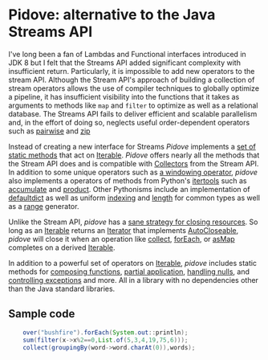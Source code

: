 # Pidove: alternative to the Java Streams API

I've long been a fan of Lambdas and Functional interfaces introduced in JDK 8 but I felt that the Streams API added
significant complexity with insufficient return.  Particularly,  it is impossible to add new operators to the stream
API.  Although the Stream API's approach of building a collection of stream operators allows the use of compiler
techniques to globally optimize a pipeline,  it has insufficient visibility into the functions that it takes as
arguments to methods like `map` and `filter` to optimize as well as a relational database.  The Streams API fails to
deliver efficient and scalable parallelism and,  in the effort of doing so, neglects useful order-dependent operators such as 
[pairwise](https://paulhoule.github.io/pidove/apidocs/com/ontology2/pidove/iterables/Iterables.html#pairwise(java.lang.Iterable)) 
and [zip](https://paulhoule.github.io/pidove/apidocs/com/ontology2/pidove/iterables/Iterables.html#zip(java.lang.Iterable,java.lang.Iterable))

Instead of creating a new interface for Streams *Pidove* implements a [set of static methods](https://paulhoule.github.io/pidove/apidocs/com/ontology2/pidove/iterables/Iterables.html) that act on
[Iterable](https://docs.oracle.com/en/java/javase/18/docs/api/java.base/java/lang/Iterable.html).  *Pidove* offers
nearly all the methods that the Stream API does and is compatible with [Collectors](https://docs.oracle.com/en/java/javase/18/docs/api/java.base/java/util/stream/Collectors.html)
from the Stream API.  In addition to some unique operators such as [a windowing operator](https://paulhoule.github.io/pidove/apidocs/com/ontology2/pidove/iterables/Iterables.html#window(int,java.util.stream.Collector,java.lang.Iterable)),  *pidove* also implements a operators of methods 
from Python's [itertools](https://docs.python.org/3.11/library/itertools.html) such as [accumulate](https://paulhoule.github.io/pidove/apidocs/com/ontology2/pidove/iterables/Iterables.html#accumulate(java.util.function.BinaryOperator,java.lang.Iterable))
and [product](https://paulhoule.github.io/pidove/apidocs/com/ontology2/pidove/iterables/Iterables.html#product(java.lang.Iterable,java.lang.Iterable)).  Other
Pythonisms include an implementation of [defaultdict](https://paulhoule.github.io/pidove/apidocs/com/ontology2/pidove/util/DefaultMap.html) as well
as uniform [indexing](https://paulhoule.github.io/pidove/apidocs/com/ontology2/pidove/iterables/Iterables.html#at(int,java.lang.Iterable))
and [length](https://paulhoule.github.io/pidove/apidocs/com/ontology2/pidove/iterables/Iterables.html#len(java.lang.CharSequence)) for common types
as well as a [range](https://paulhoule.github.io/pidove/apidocs/com/ontology2/pidove/iterables/Iterables.html#range(long)) generator.

Unlike the Stream API,  *pidove* has a [sane strategy for closing resources](https://paulhoule.github.io/pidove/apidocs/com/ontology2/pidove/iterables/TidyIterable.html). 
So long as an [Iterable](https://docs.oracle.com/en/java/javase/18/docs/api/java.base/java/lang/Iterable.html)
returns an [Iterator](https://docs.oracle.com/en/java/javase/18/docs/api/java.base/java/util/Iterator.html) that implements
[AutoCloseable](https://docs.oracle.com/en/java/javase/18/docs/api/java.base/java/lang/AutoCloseable.html), *pidove* will
close it when an operation like [collect](https://paulhoule.github.io/pidove/apidocs/com/ontology2/pidove/iterables/Iterables.html#collect(java.util.stream.Collector,java.lang.Iterable)),
[forEach](https://paulhoule.github.io/pidove/apidocs/com/ontology2/pidove/iterables/TidyIterable.html#forEach(java.util.function.Consumer)),
or [asMap](https://paulhoule.github.io/pidove/apidocs/com/ontology2/pidove/iterables/Iterables.html#asMap(java.lang.Iterable))
completes on a derived [Iterable](https://docs.oracle.com/en/java/javase/18/docs/api/java.base/java/lang/Iterable.html).


In addition to a powerful set of operators on [Iterable](https://docs.oracle.com/en/java/javase/18/docs/api/java.base/java/lang/Iterable.html),
*pidove* includes static methods for [composing functions](https://paulhoule.github.io/pidove/apidocs/com/ontology2/pidove/util/Composer.html),
[partial application](https://paulhoule.github.io/pidove/apidocs/com/ontology2/pidove/util/Partial.html),
[handling nulls](https://paulhoule.github.io/pidove/apidocs/com/ontology2/pidove/util/Null.html),
and [controlling exceptions](https://paulhoule.github.io/pidove/apidocs/com/ontology2/pidove/util/DuctTape.html) and more.
All in a library with no dependencies other than the Java standard libraries.

## Sample code

```java
    over("bushfire").forEach(System.out::println);
    sum(filter(x->x%2==0,List.of(5,3,4,19,75,6)));
    collect(groupingBy(word->word.charAt(0)),words);
```

